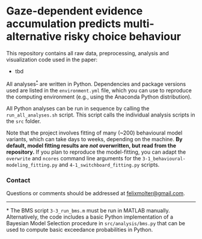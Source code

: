 # Gaze-dependent evidence accumulation predicts multi-alternative risky choice behaviour

This repository contains all raw data, preprocessing, analysis and visualization code used in the paper:

- tbd

All analyses<sup>[*](#bms)</sup> are written in Python.
Dependencies and package versions used are listed in the `environment.yml` file, which you can use to reproduce the computing environment (e.g., using the Anaconda Python distribution).

All Python analyses can be run in sequence by calling the `run_all_analyses.sh` script. This script calls the individual analysis scripts in the `src` folder.

Note that the project involves fitting of many (~200) behavioural model variants, which can take days to weeks, depending on the machine. **By default, model fitting results are *not* overwritten, but read from the repository.** If you plan to reproduce the model-fitting, you can adapt the `overwrite` and `ncores` command line arguments for the `3-1_behavioural-modeling_fitting.py` and `4-1_switchboard_fitting.py` scripts.

### Contact

Questions or comments should be addressed at felixmolter@gmail.com.

---

<a name="bms">*</a> The BMS script `3-3_run_bms.m` must be run in MATLAB manually. Alternatively, the code includes a basic Python implementation of a Bayesian Model Selection procedure in `src/analysis/bms.py` that can be used to compute basic exceedance probabilities in Python.

